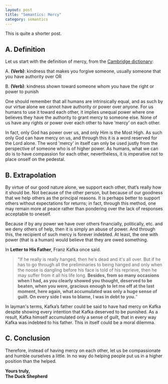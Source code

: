 ```yaml
---
layout: post
title: "Semantics: Mercy"
category: semantics
---
```

<!-- Word count: 531 -->

This is quite a shorter post.

## A. Definition
Let us start with the definition of mercy, from the [Cambridge dictionary][definition]:

A. **(Verb)**: kindness that makes you forgive someone, usually someone that you have authority over OR

B. **(Verb)**: kindness shown toward someone whom you have the right or power to punish

One should remember that all humans are intrinsically equal, and as such by our virtue alone we cannot have authority or power over anyone. For us humans to use it toward each other, it implies unequal power where one believes they have the authority to grant mercy to someone else. None of us have any rights or power over each other to have ‘mercy’ on each other. 

In fact, only God has power over us, and only Him is the Most High. As such only God can have mercy on us, and through this it is a word reserved for the Lord alone. The word 'mercy' in itself can only be used justly from the perspective of someone who is of higher power. As humans, what we can do is to have compassion for each other, nevertheless, it is imperative not to place onself on the pedestal.

## B. Extrapolation
By virtue of our good nature alone, we support each other, that’s really how it should be. Not because of the other person, but because of our goodness that we help others as the principal reasons. It is perhaps better to support others without expectations for returns; in fact, through this method, one may remain more at peace rather than pondering over the lack of responses acceptable to oneself.

Because if by any power we have over others financially, politically, etc. and we deny others of help, then it is simply an abuse of power. And through this, the recipient of such mercy is forever indebted. At least, the one with power (that is a human) would believe that they are owed something.

In **Letter to His Father**, Franz Kafka once said.

> "If he really is really hanged, then he's dead and it's all over. But if he has to go through all the preliminaries to being hanged and only when the noose is dangling before his face is told of his reprieve, then he may suffer from it all his life long. **Besides, from so many occasions when I had, as you clearly showed you thought, deserved to be beaten, when you were, gracious enough to let me off at the last moment, here again, what accumulated was only a huge sense of guilt. On every side I was to blame, I was in debt to you.**"

In layman's terms, Kafka’s father could be said to have had mercy on Kafka despite showing every intention that Kafka deserved to be punished. As a result, Kafka himself accumulated only a sense of guilt, that in every way Kafka was indebted to his father. This in itself could be a moral dilemma.

## C. Conclusion
Therefore, instead of having mercy on each other, let us be compassionate and humble ourselves a little. In no way do helping people put us in a higher position than the helped.

**Yours truly,<br>
The Duck Shepherd**

[definition]: https://dictionary.cambridge.org/dictionary/english/mercy
